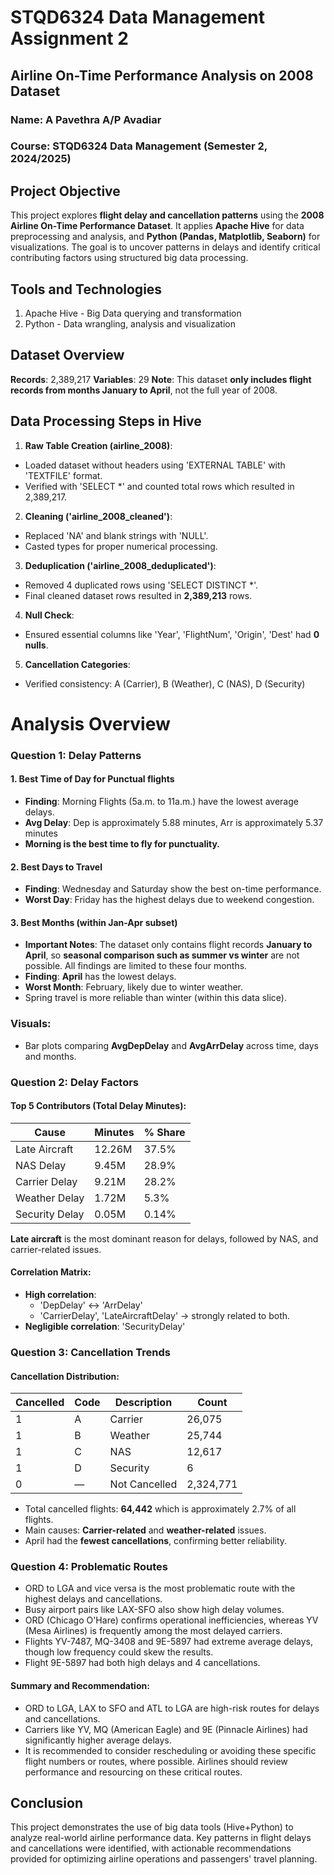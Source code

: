 # STQD6324 Data Management Assignment 2
## Airline On-Time Performance Analysis on 2008 Dataset

### Name: A Pavethra A/P Avadiar
### Course: STQD6324 Data Management (Semester 2, 2024/2025)

## Project Objective
This project explores **flight delay and cancellation patterns** using the **2008 Airline On-Time Performance Dataset**. It applies **Apache Hive** for data preprocessing and analysis, and **Python (Pandas, Matplotlib, Seaborn)** for visualizations. The goal is to uncover patterns in delays and identify critical contributing factors using structured big data processing.

## Tools and Technologies 
1. Apache Hive - Big Data querying and transformation
2. Python - Data wrangling, analysis and visualization

## Dataset Overview
**Records**: 2,389,217
**Variables**: 29
**Note**: This dataset **only includes flight records from months January to April**, not the full year of 2008.

## Data Processing Steps in Hive
1. **Raw Table Creation (airline_2008)**:
- Loaded dataset without headers using 'EXTERNAL TABLE' with 'TEXTFILE' format.
- Verified with 'SELECT *' and counted total rows which resulted in 2,389,217.

2. **Cleaning ('airline_2008_cleaned')**:
- Replaced 'NA' and blank strings with 'NULL'.
- Casted types for proper numerical processing.

3. **Deduplication ('airline_2008_deduplicated')**:
- Removed 4 duplicated rows using 'SELECT DISTINCT *'.
- Final cleaned dataset rows resulted in **2,389,213** rows.

4. **Null Check**:
- Ensured essential columns like 'Year', 'FlightNum', 'Origin', 'Dest' had **0 nulls**.

5. **Cancellation Categories**:
- Verified consistency: A (Carrier), B (Weather), C (NAS), D (Security)

# Analysis Overview
### **Question 1: Delay Patterns**
#### 1. Best Time of Day for Punctual flights
- **Finding**: Morning Flights (5a.m. to 11a.m.) have the lowest average delays.
- **Avg Delay**: Dep is approximately 5.88 minutes, Arr is approximately 5.37 minutes
- **Morning is the best time to fly for punctuality.**

#### 2. Best Days to Travel
- **Finding**: Wednesday and Saturday show the best on-time performance.
- **Worst Day**: Friday has the highest delays due to weekend congestion.

#### 3. Best Months (within Jan-Apr subset)
- **Important Notes**: The dataset only contains flight records **January to April**, so **seasonal comparison such as summer vs winter** are not possible. All findings are limited to these four months.
- **Finding**: **April** has the lowest delays.
- **Worst Month**: February, likely due to winter weather.
- Spring travel is more reliable than winter (within this data slice).

### Visuals:
- Bar plots comparing **AvgDepDelay** and **AvgArrDelay** across time, days and months.

### **Question 2: Delay Factors**
#### Top 5 Contributors (Total Delay Minutes):
| Cause               | Minutes     | % Share |
|--------------------|-------------|---------|
| Late Aircraft       | 12.26M      | 37.5%   |
| NAS Delay           | 9.45M       | 28.9%   |
| Carrier Delay       | 9.21M       | 28.2%   |
| Weather Delay       | 1.72M       | 5.3%    |
| Security Delay      | 0.05M       | 0.14%   |
**Late aircraft** is the most dominant reason for delays, followed by NAS, and carrier-related issues.

#### Correlation Matrix:
- **High correlation**:
  - 'DepDelay' ↔ 'ArrDelay'
  - 'CarrierDelay', 'LateAircraftDelay' → strongly related to both.
- **Negligible correlation**: 'SecurityDelay'

### **Question 3: Cancellation Trends**
#### Cancellation Distribution:
| Cancelled | Code | Description                      | Count    |
|-----------|------|----------------------------------|----------|
| 1         | A    | Carrier                          | 26,075   |
| 1         | B    | Weather                          | 25,744   |
| 1         | C    | NAS                              | 12,617   |
| 1         | D    | Security                         | 6        |
| 0         | —    | Not Cancelled                    | 2,324,771 |
- Total cancelled flights: **64,442** which is approximately 2.7% of all flights.
- Main causes: **Carrier-related** and **weather-related** issues.
- April had the **fewest cancellations**, confirming better reliability.

### **Question 4: Problematic Routes**
- ORD to LGA and vice versa is the most problematic route with the highest delays and cancellations.
- Busy airport pairs like LAX-SFO also show high delay volumes.
- ORD (Chicago O'Hare) confirms operational inefficiencies, whereas YV (Mesa Airlines) is frequently among the most delayed carriers.
- Flights YV-7487, MQ-3408 and 9E-5897 had extreme average delays, though low frequency could skew the results.
- Flight 9E-5897 had both high delays and 4 cancellations.

#### Summary and Recommendation:
- ORD to LGA, LAX to SFO and ATL to LGA are high-risk routes for delays and cancellations.
- Carriers like YV, MQ (American Eagle) and 9E (Pinnacle Airlines) had significantly higher average delays.
- It is recommended to consider rescheduling or avoiding these specific flight numbers or routes, where possible. Airlines should review performance and resourcing on these critical routes.


## Conclusion
This project demonstrates the use of big data tools (Hive+Python) to analyze real-world airline performance data. Key patterns in flight delays and cancellations were identified, with actionable recommendations provided for optimizing airline operations and passengers' travel planning.
  

